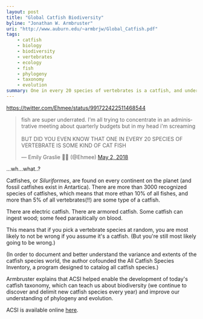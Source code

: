 ```yaml
---
layout: post
title: "Global Catfish Biodiversity"
byline: "Jonathan W. Armbruster"
uri: "http://www.auburn.edu/~armbrjw/Global_Catfish.pdf"
tags:
    - catfish
    - biology
    - biodiversity
    - vertebrates
    - ecology
    - fish
    - phylogeny
    - taxonomy
    - evolution
summary: One in every 20 species of vertebrates is a catfish, and understanding this diverse and ubiquitous fish sheds light on ecological and biological processes.
---
```

https://twitter.com/Ehmee/status/991722422511468544

<blockquote class="twitter-tweet" data-lang="en"><p lang="en" dir="ltr">fish are super underrated. I&#39;m all trying to concentrate in an administrative meeting about quarterly budgets but in my head i&#39;m screaming<br><br>BUT DID YOU EVEN KNOW THAT ONE IN EVERY 20 SPECIES OF VERTEBRATE IS SOME KIND OF CAT FISH</p>&mdash; Emily Graslie 🌸🐝 (@Ehmee) <a href="https://twitter.com/Ehmee/status/991722422511468544?ref_src=twsrc%5Etfw">May 2, 2018</a></blockquote>
<script async src="https://platform.twitter.com/widgets.js" charset="utf-8"></script>

...wh...what..?

Catfishes, or _Siluriformes_, are found on every continent on the planet (and fossil catfishes exist in Antartica). There are more than 3000 recognized species of catfishes, which means that more ethan 10% of all fishes, and more than 5% of all vertebrates(!!) are some type of a catfish.

There are electric catfish. There are armored catfish. Some catfish can ingest wood; some feed parasitically on blood.

This means that if you pick a vertebrate species at random, you are most likely to not be wrong if you assume it's a catfish. (But you're still most likely going to be wrong.)

(In order to document and better understand the variance and extents of the catfish species world, the author cofounded the All Catfish Species Inventory, a program designed to catalog all catfish species.)

Armbruster explains that ACSI helped enable the development of today's catfish taxonomy, which can teach us about biodiversity (we continue to discover and delimit new catfish species every year) and improve our understanding of phylogeny and evolution.

ACSI is available online [here](http://silurus.acnatsci.org/).

